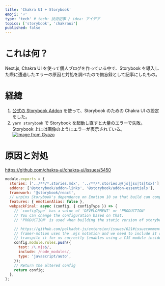 ```yaml
---
title: 'Chakra UI + Storybook'
emoji: '⚡'
type: 'tech' # tech: 技術記事 / idea: アイデア
topics: ['storybook', 'chakraui']
published: false
---
```


# これは何？

Next.js, Chakra UI を使って個人ブログを作っている中で、Storybook を導入した際に遭遇したエラーの原因と対処を調べたので備忘録として記事にしたもの。

# 経緯

1. [公式の Storybook Addon](https://chakra-ui.com/guides/integrations/with-storybook) を使って、Storybook のための Chakra UI の設定をした。
2. `yarn storybook` で Storybook を起動し直すと大量のエラーで失敗。
   Storybook 上には画像のようにエラーが表示されている。
   [![Image from Gyazo](https://i.gyazo.com/32227b5fcf8def33fad0eae333f123c2.png)](https://gyazo.com/32227b5fcf8def33fad0eae333f123c2)

# 原因と対処

https://github.com/chakra-ui/chakra-ui/issues/5450

```js:.storybook/main.js
module.exports = {
  stories: ['../**/*.stories.mdx', '../**/*.stories.@(js|jsx|ts|tsx)'],
  addons: ['@storybook/addon-links', '@storybook/addon-essentials'],
  framework: '@storybook/react',
  // unpins Storybook's dependence on Emotion 10 so that build can compile successfully
  features: { emotionAlias: false },
  webpackFinal: async (config, { configType }) => {
    // `configType` has a value of 'DEVELOPMENT' or 'PRODUCTION'
    // You can change the configuration based on that.
    // 'PRODUCTION' is used when building the static version of storybook.

    // https://github.com/polkadot-js/extension/issues/621#issuecomment-759341776
    // framer-motion uses the .mjs notation and we need to include it so that webpack will
    // transpile it for us correctly (enables using a CJS module inside an ESM).
    config.module.rules.push({
      test: /\.mjs$/,
      include: /node_modules/,
      type: 'javascript/auto',
    });
    // Return the altered config
    return config;
  },
};
```
